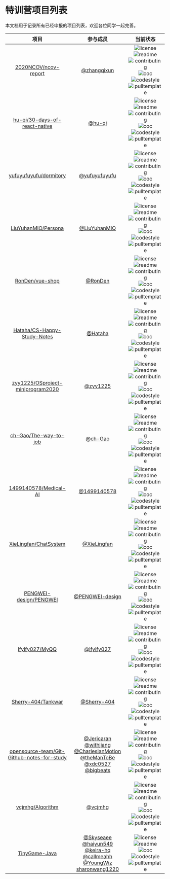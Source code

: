 # 特训营项目列表

本文档用于记录所有已经申报的项目列表，欢迎各位同学一起完善。

| 项目 | 参与成员 | 当前状态 |
|:---:|:---:|:---:|
| [2020NCOV/ncov-report](https://github.com/2020NCOV/ncov-report) | [@zhangqixun](https://github.com/zhangqixun) | ![license](http://github.zhangqx.com/file-checker/github/2020NCOV/ncov-report?path=LICENSE) ![readme](http://github.zhangqx.com/file-checker/github/2020NCOV/ncov-report?path=README.md) ![contributing](http://github.zhangqx.com/file-checker/github/2020NCOV/ncov-report?path=CONTRIBUTING.md) ![coc](http://github.zhangqx.com/file-checker/github/2020NCOV/ncov-report?path=CODE_OF_CONDUCT.md) ![codestyle](http://github.zhangqx.com/file-checker/github/2020NCOV/ncov-report?path=CODE_STYLE.md) ![pulltemplate](http://github.zhangqx.com/file-checker/github/2020NCOV/ncov-report?path=.github/PULL_REQUEST_TEMPLATE.md) |
| [hu-qi/30-days-of-react-native](https://github.com/hu-qi/30-days-of-react-native) | [@hu-qi](https://github.com/hu-qi) | ![license](http://github.zhangqx.com/file-checker/github/hu-qi/30-days-of-react-native?path=LICENSE) ![readme](http://github.zhangqx.com/file-checker/github/hu-qi/30-days-of-react-native?path=README.md) ![contributing](http://github.zhangqx.com/file-checker/github/hu-qi/30-days-of-react-native?path=CONTRIBUTING.md) ![coc](http://github.zhangqx.com/file-checker/github/hu-qi/30-days-of-react-native?path=CODE_OF_CONDUCT.md) ![codestyle](http://github.zhangqx.com/file-checker/github/hu-qi/30-days-of-react-native?path=CODE_STYLE.md) ![pulltemplate](http://github.zhangqx.com/file-checker/github/hu-qi/30-days-of-react-native?path=.github/PULL_REQUEST_TEMPLATE.md) |
| [yufuyufuyufu/dormitory](https://github.com/yufuyufuyufu/dormitory) | [@yufuyufuyufu](https://github.com/yufuyufuyufu) | ![license](http://github.zhangqx.com/file-checker/github/yufuyufuyufu/dormitory?path=LICENSE) ![readme](http://github.zhangqx.com/file-checker/github/yufuyufuyufu/dormitory?path=README.md) ![contributing](http://github.zhangqx.com/file-checker/github/yufuyufuyufu/dormitory?path=CONTRIBUTING.md) ![coc](http://github.zhangqx.com/file-checker/github/yufuyufuyufu/dormitory?path=CODE_OF_CONDUCT.md) ![codestyle](http://github.zhangqx.com/file-checker/github/yufuyufuyufu/dormitory?path=CODE_STYLE.md) ![pulltemplate](http://github.zhangqx.com/file-checker/github/yufuyufuyufu/dormitory?path=.github/PULL_REQUEST_TEMPLATE.md) |
| [LiuYuhanMIO/Persona](https://github.com/LiuYuhanMIO/Persona) | [@LiuYuhanMIO](https://github.com/LiuYuhanMIO) | ![license](http://github.zhangqx.com/file-checker/github/LiuYuhanMIO/Persona?path=LICENSE) ![readme](http://github.zhangqx.com/file-checker/github/LiuYuhanMIO/Persona?path=README.md) ![contributing](http://github.zhangqx.com/file-checker/github/LiuYuhanMIO/Persona?path=CONTRIBUTING.md) ![coc](http://github.zhangqx.com/file-checker/github/LiuYuhanMIO/Persona?path=CODE_OF_CONDUCT.md) ![codestyle](http://github.zhangqx.com/file-checker/github/LiuYuhanMIO/Persona?path=CODE_STYLE.md) ![pulltemplate](http://github.zhangqx.com/file-checker/github/LiuYuhanMIO/Persona?path=.github/PULL_REQUEST_TEMPLATE.md) |
| [RonDen/vue-shop](https://github.com/RonDen/vue-shop) | [@RonDen](https://github.com/RonDen) | ![license](http://github.zhangqx.com/file-checker/github/RonDen/vue-shop?path=LICENSE) ![readme](http://github.zhangqx.com/file-checker/github/RonDen/vue-shop?path=README.md) ![contributing](http://github.zhangqx.com/file-checker/github/RonDen/vue-shop?path=CONTRIBUTING.md) ![coc](http://github.zhangqx.com/file-checker/github/RonDen/vue-shop?path=CODE_OF_CONDUCT.md) ![codestyle](http://github.zhangqx.com/file-checker/github/RonDen/vue-shop?path=CODE_STYLE.md) ![pulltemplate](http://github.zhangqx.com/file-checker/github/RonDen/vue-shop?path=.github/PULL_REQUEST_TEMPLATE.md) |
| [Hataha/CS-Happy-Study-Notes](https://github.com/Hataha/CS-Happy-Study-Notes) | [@Hataha](https://github.com/Hataha) | ![license](http://github.zhangqx.com/file-checker/github/Hataha/CS-Happy-Study-Notes?path=LICENSE) ![readme](http://github.zhangqx.com/file-checker/github/Hataha/CS-Happy-Study-Notes?path=README.md) ![contributing](http://github.zhangqx.com/file-checker/github/Hataha/CS-Happy-Study-Notes?path=CONTRIBUTING.md) ![coc](http://github.zhangqx.com/file-checker/github/Hataha/CS-Happy-Study-Notes?path=CODE_OF_CONDUCT.md) ![codestyle](http://github.zhangqx.com/file-checker/github/Hataha/CS-Happy-Study-Notes?path=CODE_STYLE.md) ![pulltemplate](http://github.zhangqx.com/file-checker/github/Hataha/CS-Happy-Study-Notes?path=.github/PULL_REQUEST_TEMPLATE.md) |
| [zyy1225/OSproject-miniprogram2020](https://github.com/zyy1225/OSproject-miniprogram2020) | [@zyy1225](https://github.com/zyy1225) | ![license](http://github.zhangqx.com/file-checker/github/zyy1225/OSproject-miniprogram2020?path=LICENSE) ![readme](http://github.zhangqx.com/file-checker/github/zyy1225/OSproject-miniprogram2020?path=README.md) ![contributing](http://github.zhangqx.com/file-checker/github/zyy1225/OSproject-miniprogram2020?path=CONTRIBUTING.md) ![coc](http://github.zhangqx.com/file-checker/github/zyy1225/OSproject-miniprogram2020?path=CODE_OF_CONDUCT.md) ![codestyle](http://github.zhangqx.com/file-checker/github/zyy1225/OSproject-miniprogram2020?path=CODE_STYLE.md) ![pulltemplate](http://github.zhangqx.com/file-checker/github/zyy1225/OSproject-miniprogram2020?path=.github/PULL_REQUEST_TEMPLATE.md) |
| [ch-Gao/The-way-to-job](https://github.com/ch-Gao/The-way-to-job) | [@ch-Gao](https://github.com/ch-Gao) | ![license](http://github.zhangqx.com/file-checker/github/ch-Gao/The-way-to-job?path=LICENSE) ![readme](http://github.zhangqx.com/file-checker/github/ch-Gao/The-way-to-job?path=README.md) ![contributing](http://github.zhangqx.com/file-checker/github/ch-Gao/The-way-to-job?path=CONTRIBUTING.md) ![coc](http://github.zhangqx.com/file-checker/github/ch-Gao/The-way-to-job?path=CODE_OF_CONDUCT.md) ![codestyle](http://github.zhangqx.com/file-checker/github/ch-Gao/The-way-to-job?path=CODE_STYLE.md) ![pulltemplate](http://github.zhangqx.com/file-checker/github/ch-Gao/The-way-to-job?path=.github/PULL_REQUEST_TEMPLATE.md) |
| [1499140578/Medical-AI](https://github.com/1499140578/Medical-AI) | [@1499140578](https://github.com/1499140578) | ![license](http://github.zhangqx.com/file-checker/github/1499140578/Medical-AI?path=LICENSE) ![readme](http://github.zhangqx.com/file-checker/github/1499140578/Medical-AI?path=README.md) ![contributing](http://github.zhangqx.com/file-checker/github/1499140578/Medical-AI?path=CONTRIBUTING.md) ![coc](http://github.zhangqx.com/file-checker/github/1499140578/Medical-AI?path=CODE_OF_CONDUCT.md) ![codestyle](http://github.zhangqx.com/file-checker/github/1499140578/Medical-AI?path=CODE_STYLE.md) ![pulltemplate](http://github.zhangqx.com/file-checker/github/1499140578/Medical-AI?path=.github/PULL_REQUEST_TEMPLATE.md) |
| [XieLingfan/ChatSystem](https://github.com/XieLingfan/ChatSystem) | [@XieLingfan](https://github.com/XieLingfan) | ![license](http://github.zhangqx.com/file-checker/github/XieLingfan/ChatSystem?path=LICENSE) ![readme](http://github.zhangqx.com/file-checker/github/XieLingfan/ChatSystem?path=README.md) ![contributing](http://github.zhangqx.com/file-checker/github/XieLingfan/ChatSystem?path=CONTRIBUTING.md) ![coc](http://github.zhangqx.com/file-checker/github/XieLingfan/ChatSystem?path=CODE_OF_CONDUCT.md) ![codestyle](http://github.zhangqx.com/file-checker/github/XieLingfan/ChatSystem?path=CODE_STYLE.md) ![pulltemplate](http://github.zhangqx.com/file-checker/github/XieLingfan/ChatSystem?path=.github/PULL_REQUEST_TEMPLATE.md) |
| [PENGWEI-design/PENGWEI](https://github.com/PENGWEI-design/PENGWEI) | [@PENGWEI-design](https://github.com/PENGWEI-design) | ![license](http://github.zhangqx.com/file-checker/github/PENGWEI-design/PENGWEI?path=LICENSE) ![readme](http://github.zhangqx.com/file-checker/github/PENGWEI-design/PENGWEI?path=README.md) ![contributing](http://github.zhangqx.com/file-checker/github/PENGWEI-design/PENGWEI?path=CONTRIBUTING.md) ![coc](http://github.zhangqx.com/file-checker/github/PENGWEI-design/PENGWEI?path=CODE_OF_CONDUCT.md) ![codestyle](http://github.zhangqx.com/file-checker/github/PENGWEI-design/PENGWEI?path=CODE_STYLE.md) ![pulltemplate](http://github.zhangqx.com/file-checker/github/PENGWEI-design/PENGWEI?path=.github/PULL_REQUEST_TEMPLATE.md) |
| [lfylfy027/MyQQ](https://github.com/lfylfy027/MyQQ) | [@lfylfy027](https://github.com/lfylfy027) | ![license](http://github.zhangqx.com/file-checker/github/lfylfy027/MyQQ?path=LICENSE) ![readme](http://github.zhangqx.com/file-checker/github/lfylfy027/MyQQ?path=README.md) ![contributing](http://github.zhangqx.com/file-checker/github/lfylfy027/MyQQ?path=CONTRIBUTING.md) ![coc](http://github.zhangqx.com/file-checker/github/lfylfy027/MyQQ?path=CODE_OF_CONDUCT.md) ![codestyle](http://github.zhangqx.com/file-checker/github/lfylfy027/MyQQ?path=CODE_STYLE.md) ![pulltemplate](http://github.zhangqx.com/file-checker/github/lfylfy027/MyQQ?path=.github/PULL_REQUEST_TEMPLATE.md) |
| [Sherry-404/Tankwar](https://github.com/Sherry-404/Tankwar) | [@Sherry-404](https://github.com/Sherry-404) | ![license](http://github.zhangqx.com/file-checker/github/Sherry-404/Tankwar?path=LICENSE) ![readme](http://github.zhangqx.com/file-checker/github/Sherry-404/Tankwar?path=README.md) ![contributing](http://github.zhangqx.com/file-checker/github/Sherry-404/Tankwar?path=CONTRIBUTING.md) ![coc](http://github.zhangqx.com/file-checker/github/Sherry-404/Tankwar?path=CODE_OF_CONDUCT.md) ![codestyle](http://github.zhangqx.com/file-checker/github/Sherry-404/Tankwar?path=CODE_STYLE.md) ![pulltemplate](http://github.zhangqx.com/file-checker/github/Sherry-404/Tankwar?path=.github/PULL_REQUEST_TEMPLATE.md) |
| [opensource-team/Git-Github-notes-for-study](https://github.com/opensource-team/Git-Github-notes-for-study) | [@Jericaran](https://github.com/Jericaran) [@withjiang](https://github.com/withjiang) [@CharlesianMotion](https://github.com/CharlesianMotion) [@theManToBe](https://github.com/theManToBe) [@xdc0527](https://github.com/xdc0527) [@bigbeats](https://github.com/bigbeats)| ![license](http://github.zhangqx.com/file-checker/github/opensource-team/Git-Github-notes-for-study?path=LICENSE) ![readme](http://github.zhangqx.com/file-checker/github/opensource-team/Git-Github-notes-for-study?path=README.md) ![contributing](http://github.zhangqx.com/file-checker/github/opensource-team/Git-Github-notes-for-study?path=CONTRIBUTING.md) ![coc](http://github.zhangqx.com/file-checker/github/opensource-team/Git-Github-notes-for-study?path=CODE_OF_CONDUCT.md) ![codestyle](http://github.zhangqx.com/file-checker/github/opensource-team/Git-Github-notes-for-study?path=CODE_STYLE.md) ![pulltemplate](http://github.zhangqx.com/file-checker/github/opensource-team/Git-Github-notes-for-study?path=.github/PULL_REQUEST_TEMPLATE.md) |
| [vcjmhg/Algorithm](https://github.com/vcjmhg/Algorithm) | [@vcjmhg](https://github.com/vcjmhg) | ![license](http://github.zhangqx.com/file-checker/github/vcjmhg/Algorithm?path=LICENSE) ![readme](http://github.zhangqx.com/file-checker/github/vcjmhg/Algorithm?path=README.md) ![contributing](http://github.zhangqx.com/file-checker/github/vcjmhg/Algorithm?path=CONTRIBUTING.md) ![coc](http://github.zhangqx.com/file-checker/github/vcjmhg/Algorithm?path=CODE_OF_CONDUCT.md) ![codestyle](http://github.zhangqx.com/file-checker/github/vcjmhg/Algorithm?path=CODE_STYLE.md) ![pulltemplate](http://github.zhangqx.com/file-checker/github/vcjmhg/Algorithm?path=.github/PULL_REQUEST_TEMPLATE.md) |
|[TinyGame-Java](https://github.com/Skyseaee/TinyGame-Java)|[@Skyseaee](https://github.com/Skyseaee) [@haiyun549](https://github.com/haiyun549) [@keira-hq](https://github.com/keira-hq) [@callmeahh](https://github.com/callmeahh) [@YoungWiz](https://github.com/YoungWiz) [sharonwang1220](https://github.com/sharonwang1220)|![license](http://github.zhangqx.com/file-checker/github/Skyseaee/TinyGame-Java?path=LICENSE)![readme](http://github.zhangqx.com/file-checker/github/Skyseaee/TinyGame-Java?path=README.md)![coc](http://github.zhangqx.com/file-checker/github/Skyseaee/TinyGame-Java?path=CODE_OF_CONDUCT.md)![codestyle](http://github.zhangqx.com/file-checker/github/Skyseaee/TinyGame-Java?path=CODE_STYLE.md)![pulltemplate](http://github.zhangqx.com/file-checker/github/Skyseaee/TinyGame-Java?path=.github/PULL_REQUEST_TEMPLATE.md)|
